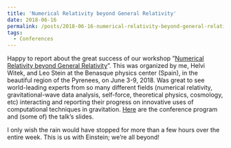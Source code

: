 ```yaml
---
title: 'Numerical Relativity beyond General Relativity'
date: 2018-06-16
permalink: /posts/2018-06-16-numerical-relativity-beyond-general-relativity
tags:
  - Conferences
---
```


Happy to report about the great success of our workshop ”[Numerical Relativity beyond General Relativity](<http://benasque.org/2018relativity>)”. This was organized by me, Helvi Witek, and Leo Stein at the Benasque physics center (Spain), in the beautiful region of the Pyrenees, on June 3-9, 2018. Was great to see world-leading experts from so many different fields (numerical relativity, gravitational-wave data analysis, self-force, theoretical physics, cosmology, etc) interacting and reporting their progress on innovative uses of computational techniques in gravitation. [Here](<http://benasque.org/2018relativity/cgi-bin/talks/allprint.pl>) are the conference program and (some of) the talk’s slides.

I only wish the rain would have stopped for more than a few hours over the entire week. This is us with Einstein; we’re all beyond!

